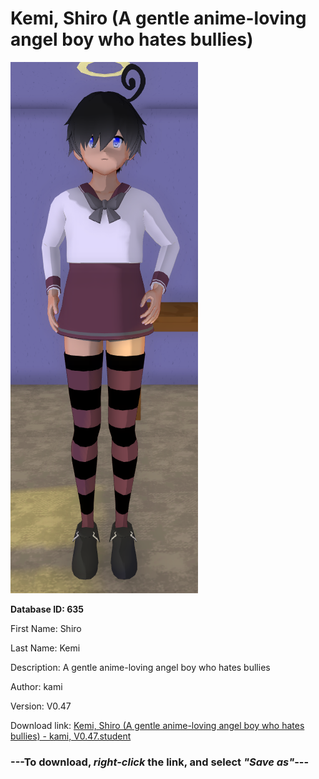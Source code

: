 # Kemi, Shiro (A gentle anime-loving angel boy who hates bullies)

<img src="https://raw.githubusercontent.com/Arbiter1223/Daigaku-Gurashi-Custom-Students/master/Students/Files/Kemi%2C%20Shiro%20(A%20gentle%20anime-loving%20angel%20boy%20who%20hates%20bullies).png" title="Kemi, Shiro (A gentle anime-loving angel boy who hates bullies) - kami, V0.47">

**Database ID: 635**

First Name: Shiro

Last Name: Kemi

Description: A gentle anime-loving angel boy who hates bullies

Author: kami

Version: V0.47

Download link: <a href="https://raw.githubusercontent.com/Arbiter1223/Daigaku-Gurashi-Custom-Students/master/Students/Files/Kemi%2C%20Shiro%20(A%20gentle%20anime-loving%20angel%20boy%20who%20hates%20bullies)%20-%20kami%2C%20V0.47.student">Kemi, Shiro (A gentle anime-loving angel boy who hates bullies) - kami, V0.47.student</a>

### ---**To download, _right-click_ the link, and select _"Save as"_**---
